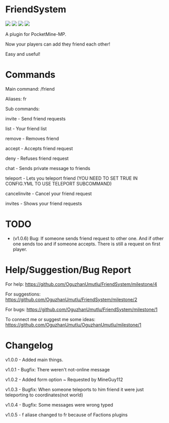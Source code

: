 # FriendSystem
[![](https://poggit.pmmp.io/shield.state/Friends)](https://poggit.pmmp.io/p/Friends)
[![](https://poggit.pmmp.io/shield.api/Friends)](https://poggit.pmmp.io/p/Friends)
[![](https://poggit.pmmp.io/shield.dl.total/Friends)](https://poggit.pmmp.io/p/Friends)
[![](https://poggit.pmmp.io/shield.dl/Friends)](https://poggit.pmmp.io/p/Friends)

A plugin for PocketMine-MP.

Now your players can add they friend each other!

Easy and useful!

# Commands
Main command: /friend

Aliases: fr

Sub commands:

invite - Send friend requests

list - Your friend list

remove - Removes friend

accept - Accepts friend request

deny - Refuses friend request

chat - Sends private message to friends

teleport - Lets you teleport friend (YOU NEED TO SET TRUE IN CONFIG.YML TO USE TELEPORT SUBCOMMAND)

cancelinvite - Cancel your friend request

invites - Shows your friend requests

# TODO

- (v1.0.6) Bug: If someone sends friend request to other one. And if other one sends too and if someone accepts. There is still a request on first player.

# Help/Suggestion/Bug Report

For help: https://github.com/OguzhanUmutlu/FriendSystem/milestone/4

For suggestions: https://github.com/OguzhanUmutlu/FriendSystem/milestone/2

For bugs: https://github.com/OguzhanUmutlu/FriendSystem/milestone/1

To connect me or suggest me some ideas: https://github.com/OguzhanUmutlu/OguzhanUmutlu/milestone/1

# Changelog

v1.0.0 - Added main things.

v1.0.1 - Bugfix: There weren't not-online message

v1.0.2 - Added form option ~ Requested by MineGuy112

v1.0.3 - Bugfix: When someone teleports to him friend it were just teleporting to coordinates(not world)

v1.0.4 - Bugfix: Some messages were wrong typed

v1.0.5 - f aliase changed to fr because of Factions plugins
